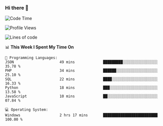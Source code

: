 ### Hi there 👋
<!--START_SECTION:waka-->
![Code Time](http://img.shields.io/badge/Code%20Time-194%20hrs%207%20mins-blue)

![Profile Views](http://img.shields.io/badge/Profile%20Views-0-blue)

![Lines of code](https://img.shields.io/badge/From%20Hello%20World%20I%27ve%20Written-1.0%20million%20lines%20of%20code-blue)

📊 **This Week I Spent My Time On** 

```text
💬 Programming Languages: 
JSON                     49 mins             █████████░░░░░░░░░░░░░░░░   35.78 % 
PHP                      34 mins             ██████░░░░░░░░░░░░░░░░░░░   25.10 % 
SQL                      22 mins             ████░░░░░░░░░░░░░░░░░░░░░   16.33 % 
Python                   18 mins             ███░░░░░░░░░░░░░░░░░░░░░░   13.58 % 
JavaScript               10 mins             ██░░░░░░░░░░░░░░░░░░░░░░░   07.84 % 

💻 Operating System: 
Windows                  2 hrs 17 mins       █████████████████████████   100.00 % 
```


<!--END_SECTION:waka-->
<!--
**AnimeruFR/AnimeruFR** is a ✨ _special_ ✨ repository because its `README.md` (this file) appears on your GitHub profile.

Here are some ideas to get you started:

- 🔭 I’m currently working on ...
- 🌱 I’m currently learning ...
- 👯 I’m looking to collaborate on ...
- 🤔 I’m looking for help with ...
- 💬 Ask me about ...
- 📫 How to reach me: ...
- 😄 Pronouns: ...
- ⚡ Fun fact: ...
-->
